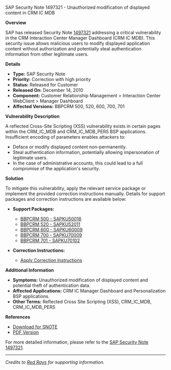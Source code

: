 SAP Security Note 1497321 - Unauthorized modification of displayed content in CRM IC MDB

**Overview**
  
SAP has released Security Note [1497321](https://me.sap.com/notes/1497321) addressing a critical vulnerability in the CRM Interaction Center Manager Dashboard (CRM IC MDB). This security issue allows malicious users to modify displayed application content without authorization and potentially steal authentication information from other legitimate users.

**Details**

- **Type:** SAP Security Note
- **Priority:** Correction with high priority
- **Status:** Released for Customer
- **Released On:** December 14, 2010
- **Component:** Customer Relationship Management > Interaction Center WebClient > Manager Dashboard
- **Affected Versions:** BBPCRM 500, 520, 600, 700, 701

**Vulnerability Description**

A reflected Cross-Site Scripting (XSS) vulnerability exists in certain pages within the CRM_IC_MDB and CRM_IC_MDB_PERS BSP applications. Insufficient encoding of parameters enables attackers to:

- Deface or modify displayed content non-permanently.
- Steal authentication information, potentially allowing impersonation of legitimate users.
- In the case of administrative accounts, this could lead to a full compromise of the application's security.

**Solution**

To mitigate this vulnerability, apply the relevant service package or implement the provided correction instructions manually. Details for support packages and correction instructions are available below:

- **Support Packages:**
  - [BBPCRM 500 - SAPKU50018](https://me.sap.com/supportpackage/SAPKU50018)
  - [BBPCRM 520 - SAPKU52011](https://me.sap.com/supportpackage/SAPKU52011)
  - [BBPCRM 600 - SAPKU60009](https://me.sap.com/supportpackage/SAPKU60009)
  - [BBPCRM 700 - SAPKU70009](https://me.sap.com/supportpackage/SAPKU70009)
  - [BBPCRM 701 - SAPKU70102](https://me.sap.com/supportpackage/SAPKU70102)

- **Correction Instructions:**
  - [Apply Correction Instructions](https://me.sap.com/corrins/0001497321/63)

**Additional Information**

- **Symptoms:** Unauthorized modification of displayed content and potential theft of authentication data.
- **Affected Applications:** CRM IC Manager Dashboard and Personalization BSP applications.
- **Other Terms:** Reflected Cross Site Scripting (XSS), CRM_IC_MDB, CRM_IC_MDB_PERS

**References**

- [Download for SNOTE](https://notesdownloads.sap.com/note/0040000008862622017)
- [PDF Version](https://userapps.support.sap.com/sap/support/sfm/notes/print/0001497321?language=en-US&token=FE52ADA3AC9A6C0B5A4F3FBD7B9C9CEB)

For more detailed information, please refer to the [SAP Security Note 1497321](https://me.sap.com/notes/1497321).

---

*Credits to [Red Rays](https://redrays.io) for supporting information.*